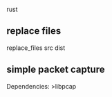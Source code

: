 rust


<h2>replace files</h2>

replace_files src dist 

<h2>simple packet capture</h2>

Dependencies: >libpcap 


